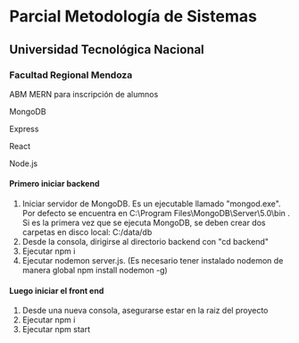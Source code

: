 # Parcial Metodología de Sistemas
## Universidad Tecnológica Nacional
### Facultad Regional Mendoza

ABM MERN para inscripción de alumnos

MongoDB

Express

React

Node.js

#### Primero iniciar backend
1. Iniciar servidor de MongoDB. Es un ejecutable llamado "mongod.exe". Por defecto se encuentra en C:\Program Files\MongoDB\Server\5.0\bin . Si es la primera vez que se ejecuta MongoDB, se deben crear dos carpetas en disco local: C:/data/db 
2. Desde la consola, dirigirse al directorio backend con "cd backend"
3. Ejecutar npm i
4. Ejecutar nodemon server.js. (Es necesario tener instalado nodemon de manera global npm install nodemon -g)

#### Luego iniciar el front end
1. Desde una nueva consola, asegurarse estar en la raiz del proyecto
2. Ejecutar npm i
3. Ejecutar npm start
